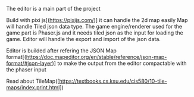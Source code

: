 The editor is a main part of the project

Build with pixi js[(https://pixijs.com/)] it can handle the 2d map easily
Map will handle Tiled json data type. The game engine/renderer used for the game part is Phaser.js
and it needs tiled json as the input for loading the game. Editor will handle the export and import of the json data.

Editor is builded after refering the JSON Map format[(https://doc.mapeditor.org/en/stable/reference/json-map-format/#json-layer)] to make the output from the editor compactable with the phaser input

Read about TileMap([https://textbooks.cs.ksu.edu/cis580/10-tile-maps/index.print.html])
